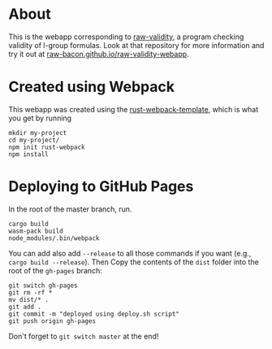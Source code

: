 # About
This is the webapp corresponding to [raw-validity](https://github.com/rustwasm/rust-webpack-template), a program checking validity of l-group formulas. Look at that repository for more information and try it out at [raw-bacon.github.io/raw-validity-webapp](https://raw-bacon.github.io/raw-validity-webapp/).


# Created using Webpack
This webapp was created using the [rust-webpack-template](https://github.com/rustwasm/rust-webpack-template), which is what you get by running 
```
mkdir my-project
cd my-project/
npm init rust-webpack
npm install
```

# Deploying to GitHub Pages
In the root of the master branch, run.
```
cargo build
wasm-pack build
node_modules/.bin/webpack
```
You can add also add `--release` to all those commands if you want (e.g., `cargo build --release`). Then Copy the contents of the `dist` folder into the root of the `gh-pages` branch:
```
git switch gh-pages
git rm -rf *
mv dist/* .
git add .
git commit -m "deployed using deploy.sh script"
git push origin gh-pages
```
Don't forget to `git switch master` at the end!